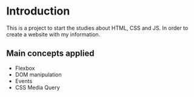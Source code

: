 # Introduction

This is a project to start the studies about HTML, CSS and JS.
In order to create a website with my information.

## Main concepts applied 

- Flexbox
- DOM manipulation
- Events
- CSS Media Query